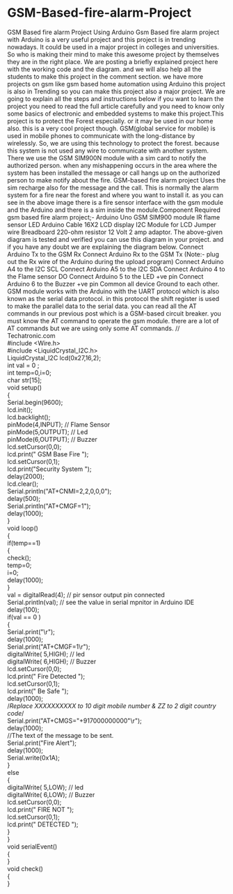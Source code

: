 # GSM-Based-fire-alarm-Project
GSM Based fire alarm Project Using Arduino   Gsm Based fire alarm project with Arduino is a very useful project and this project is in trending nowadays. It could be used in a major project in colleges and universities. So who is making their mind to make this awesome project by themselves they are in the right place.  We are posting a briefly explained project here with the working code and the diagram. and we will also help all the students to make this project in the comment section. we have more projects on gsm like gsm based home automation using Arduino this project is also in Trending so you can make this project also a major project. We are going to explain all the steps and instructions below if you want to learn the project you need to read the full article carefully and you need to know only some basics of electronic and embedded systems to make this project.This project is to protect the Forest especially. or it may be used in our home also. this is a very cool project though. GSM(global service for mobile) is used in mobile phones to communicate with the long-distance by wirelessly.  So, we are using this technology to protect the forest. because this system is not used any wire to communicate with another system. There we use the GSM SIM900N module with a sim card to notify the authorized person. when any mishappening occurs in the area where the system has been installed the message or call hangs up on the authorized person to make notify about the fire. GSM-based fire alarm project Uses the sim recharge also for the message and the call.  This is normally the alarm system for a fire near the forest and where you want to install it. as you can see in the above image there is a fire sensor interface with the gsm module and the Arduino and there is a sim inside the module.Component Required gsm based fire alarm project;- Arduino Uno GSM SIM900 module IR flame sensor LED Arduino Cable 16X2 LCD display I2C Module for LCD Jumper wire Breadboard 220-ohm resistor 12 Volt  2 amp adaptor. The above-given diagram is tested and verified you can use this diagram in your project. and if you have any doubt we are explaining the diagram below.  Connect Arduino Tx to the GSM Rx Connect Arduino Rx to the GSM Tx  (Note:- plug out the Rx wire of the Arduino during the upload program) Connect Arduino A4 to the I2C SCL Connect Arduino A5 to the I2C SDA Connect Arduino 4 to the Flame sensor DO Connect Arduino 5 to the LED +ve pin Connect Arduino  6 to the Buzzer +ve pin Common all device Ground to each other. GSM module works with the Arduino with the UART protocol which is also known as the serial data protocol. in this protocol the shift register is used to make the parallel data to the serial data. you can read all the AT commands in our previous post which is a GSM-based circuit breaker.  you must know the AT command to operate the gsm module. there are a lot of AT commands but we are using only some AT commands.
 // Techatronic.com  
 #include <Wire.h>           
 #include <LiquidCrystal_I2C.h>    
 LiquidCrystal_I2C lcd(0x27,16,2);   
  int val = 0 ;  
  int temp=0,i=0;  
  char str[15];  
 void setup()  
 {  
    Serial.begin(9600);  
    lcd.init();      
    lcd.backlight();  
    pinMode(4,INPUT);  // Flame Sensor  
    pinMode(5,OUTPUT); // Led  
    pinMode(6,OUTPUT); // Buzzer  
    lcd.setCursor(0,0);  
    lcd.print(" GSM Base Fire     ");  
    lcd.setCursor(0,1);  
    lcd.print("Security System ");  
    delay(2000);  
    lcd.clear();  
    Serial.println("AT+CNMI=2,2,0,0,0");  
    delay(500);  
    Serial.println("AT+CMGF=1");  
    delay(1000);  
 }  
 void loop()  
 {  
  if(temp==1)  
  {  
   check();  
   temp=0;  
   i=0;  
   delay(1000);  
  }  
   val = digitalRead(4); // pir sensor output pin connected  
   Serial.println(val); // see the value in serial mpnitor in Arduino IDE  
   delay(100);  
  if(val == 0 )  
   {  
   Serial.print("\r");  
   delay(1000);           
   Serial.print("AT+CMGF=1\r");  
   digitalWrite( 5,HIGH); // led   
   digitalWrite( 6,HIGH); // Buzzer  
   lcd.setCursor(0,0);  
   lcd.print(" Fire Detected     ");  
   lcd.setCursor(0,1);  
   lcd.print("   Be Safe    ");    
    delay(1000);  
   /*Replace XXXXXXXXXX to 10 digit mobile number & ZZ to 2 digit country code*/  
   Serial.print("AT+CMGS=\"+917000000000\"\r");    
   delay(1000);  
   //The text of the message to be sent.  
   Serial.print("Fire Alert");  
   delay(1000);  
   Serial.write(0x1A);  
 }  
 else  
  {  
     digitalWrite( 5,LOW); // led  
     digitalWrite( 6,LOW); // Buzzer  
     lcd.setCursor(0,0);  
     lcd.print("  FIRE NOT    ");  
     lcd.setCursor(0,1);  
     lcd.print("  DETECTED    ");  
  }  
  }  
  void serialEvent()   
  {  
  }  
  void check()  
  {  
   }  
